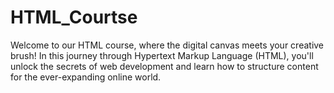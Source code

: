# HTML_Courtse
Welcome to our HTML course, where the digital canvas meets your creative brush! In this journey through Hypertext Markup Language (HTML), you'll unlock the secrets of web development and learn how to structure content for the ever-expanding online world.
